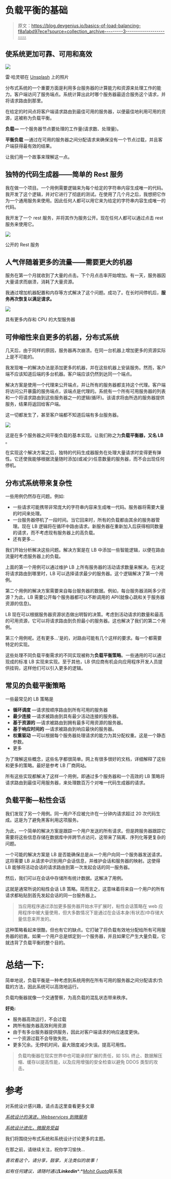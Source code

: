 # 负载平衡的基础

> 原文：<https://blog.devgenius.io/basics-of-load-balancing-f8a1abd97ece?source=collection_archive---------3----------------------->

## 使系统更加可靠、可用和高效

![](img/d97cc35b75fe6527863f9ddc1d9beba6.png)

雷·哈灵顿在 [Unsplash](https://unsplash.com?utm_source=medium&utm_medium=referral) 上的照片

分布式系统的一个重要方面是利用多台服务器的计算能力和资源来处理工作的能力。客户端访问了服务端点。系统计算出此时哪个服务器最适合服务这个请求，并将请求路由到那里。

在给定的时间点将客户端请求路由到最佳可用的服务器，以便最佳地利用可用的资源，这被称为负载平衡。

**负载—** 一个服务器节点要处理的工作量(请求数、处理量)。

**平衡负载** —通过在可用的服务器之间分配请求来确保没有一个节点过载，并且客户端获得最有效的结果。

让我们用一个故事来理解这一点。

## 独特的代码生成器——简单的 Rest 服务

我在做一个项目。一个用例需要逻辑来为每个给定的字符串内容生成唯一的代码。我开发了这个逻辑，并对它进行了彻底的测试。在使用了几个月之后，我想把它作为一个通用服务来使用。因此任何人都可以用它来为给定的字符串内容生成唯一的代码。

我开发了一个 rest 服务，并将其作为服务公开。现在任何人都可以通过点击 rest 服务来使用它。

![](img/9afa81ca0c0fa8672341320dd4e786f2.png)

公开的 Rest 服务

## 人气伴随着更多的流量——需要更大的机器

服务在第一个月就收到了大量的点击。下个月点击率开始增加。有一天，服务器因大量请求而崩溃，消耗了大量资源。

我通过增加机器配置和内存等方式解决了这个问题。成功了。在长时间停机后，**服务再次恢复以满足请求。**

![](img/a5604c03c132c78142f3961e8f0c1ceb.png)

具有更多内存和 CPU 的大型服务器

## **可伸缩性来自更多的机器，分布式系统**

几天后，由于同样的原因，服务器再次崩溃。在同一台机器上增加更多的资源实际上是不可能的。

我发现唯一的解决办法是添加更多的机器，并在这些机器上安装服务。然而，客户端不应该知道后端的多台机器。客户端应该仍然到达同一个端点。

解决方案是使用一个代理来公开端点，并让所有的服务器都支持这个代理。客户端将访问公开暴露的服务端点，该端点是代理的。系统有一个所有可用服务器的列表和一个将请求路由到这些服务器之一的逻辑(循环)。该请求将由所选的服务器提供服务，结果将返回给客户端。

这一切都发生了，甚至客户端都不知道后端有多台服务器。

![](img/8fadd28a5363d767568aa9f8f40d6af7.png)

这是在多个服务器之间平衡负载的基本实现。让我们称之为**负载平衡器，又名 LB** 。

在实现这个解决方案之后，独特的代码生成器服务在处理大量请求时变得更有弹性。它还使我能够根据流量随时添加(或减少)任意数量的服务器，而不会出现任何停机。

## **分布式系统带来复杂性**

一些用例仍然存在问题。例如:

*   一些请求可能携带非常庞大的字符串内容来生成唯一代码。服务器将需要大量的时间来处理。
*   一台服务器停机了一段时间。当它回来时，所有的负载都由其余的服务器管理。现在 LB 逻辑将在循环中路由请求。新服务器在重新加入后获得相同数量的请求，而不考虑现有服务器上的高负载。
*   还有更多…

我们开始分析解决这些问题。解决方案是在 LB 中添加一些智能逻辑，以便在路由流量时考虑服务器上的负载。

上面的第一个用例可以通过维护 LB 上所有服务器的活动请求数量来解决。在决定将请求路由到哪里时，LB 可以选择请求最少的服务器。这个逻辑解决了第一个用例。

第二个用例的解决方案需要来自每台服务器的数据。例如，每台服务器消耗多少资源？为此，LB 需要公开每个服务器都可以不断调用的 API(就像心跳和关于服务器资源的信息)。

LB 现在可以根据服务器资源状态做出明智的决策。考虑到活动请求的数量和最高的可用资源，它可以将请求路由到负担最小的服务器。这也解决了我们的第二个用例。

第三个用例呢。还有更多…‘是的，对路由可能有几个这样的要求。每一个都需要特定的实现。

这些处理不同负载平衡需求的不同实现被称为**负载平衡策略**。一些通用的可以通过现成的标准 LB 实现来实现。至于其他，LB 供应商有机会向应用程序开发人员提供挂钩，这样他们可以引入更多的逻辑。

## 常见的负载平衡策略

一些最常见的 LB 策略是

*   **循环调度** —请求按顺序路由到所有可用的服务器
*   **最少连接** —请求被路由到具有最少活动连接的服务器。
*   **基于资源的** —请求被路由到拥有最多可用资源的服务器。
*   **基于响应时间的** —请求被路由到响应最快的服务器。
*   **权重驱动** —可以根据每个服务器处理请求的能力为其分配权重。这是一个静态参数。
*   更多

为了理解这些概念，这些名字都很简单。网上有很多很好的文档，详细解释了这些和更多的策略。最好是参考 LB 厂商网站。

所有这些实现都解决了这样一个用例，即通过多个服务器和一个高效的 LB 策略将请求路由到最佳可用服务器，来处理数百万个对唯一代码生成器的请求。

## 负载平衡—粘性会话

我们发现了另一个用例。同一用户不应被允许在一分钟内请求超过 20 次代码生成。这是为了避免黑客利用这项服务。

为此，一个简单的解决方案是跟踪一个用户发送的所有请求。但是跨服务器跟踪它需要将这些信息存储在数据库中并跨节点访问，这带来了隔离、序列化等更复杂的问题。

一个可能的解决方案是 LB 是否能确保总是从一个用户向同一个服务器发送请求。这将需要 LB 从请求中识别用户会话信息，并维护会话和服务器的映射。这使得 LB 能够将活动会话的请求路由到第一次发起会话的同一服务器。

然后，我们可以在会话中存储所有统计数据。这解决了用例。

这就是通常所说的粘性会话 LB 策略。简而言之，这意味着将来自一个用户的所有请求都粘贴到首先发起会话的同一台服务器上。

> 当应用程序通过添加更多服务器开始水平扩展时，粘性会话策略在 web 应用程序中被大量使用，但大多数情况下是通过在会话本身(有状态)中存储大量信息来开发的。

这种策略看起来很酷，但也有它的缺点。它打破了将负载有效地分配给所有可用服务器的初衷。如果一个用户总是绑定到一个服务器，并且如果它产生大量负载，它就违背了负载平衡的整个目的。

# 总结一下:

简单地说，负载平衡是一种考虑到系统用例在所有可用的服务器之间分配请求/负载的方法，因此系统可以高效地运行。

负载均衡器就像一个交通警察，为高负载的混乱状态带来秩序。

**好处:**

*   服务器高效运行，不会过载
*   跨所有服务器高效利用资源
*   由于有多台服务器提供服务，因此对客户端请求的响应速度更快。
*   一个资源过载不会导致失败。
*   更多冗余。无停机时间，最大限度减少失误。提高可用性。

> 负载均衡器在现实世界中也可能承担扩展的责任，如 SSL 终止、数据解压缩、缓存以提高性能，以及应用增强的安全检查以避免 DDOS 类型的攻击。

# 参考

对系统设计感兴趣，请点击这里查看更多文章

[*系统设计的演进，Webservices 到微服务*](/evolution-of-system-design-web-services-to-microservices-9d660506c93f)

[*系统设计进化，微服务受益*](/evolution-of-system-design-microservices-benefits-6d0b2233f686)

我们将围绕分布式系统和系统设计讨论更多的主题。

在那之前，请继续关注，祝你学习愉快…

*喜欢看这个，请分享，鼓掌，关注类似的故事！*

*如有任何建议，请随时通过****Linkedin****:*[*Mohit Gupta*](https://www.linkedin.com/in/mohitkgupta/)联系我